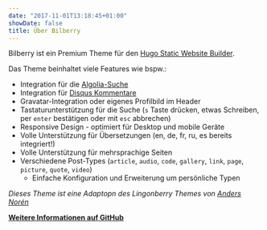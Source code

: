 ```yaml
---
date: "2017-11-01T13:18:45+01:00"
showDate: false
title: Über Bilberry
---
```

Bilberry ist ein Premium Theme für den [Hugo Static Website Builder](https://gohugo.io).

Das Theme beinhaltet viele Features wie bspw.:

- Integration für die [Algolia-Suche](https://algolia.com)
- Integration für [Disqus Kommentare](https://disqus.com)
- Gravatar-Integration oder eigenes Profilbild im Header
- Tastaturunterstützung für die Suche (`s` Taste drücken, etwas Schreiben, per `enter` bestätigen oder mit `esc` abbrechen)
- Responsive Design - optimiert für Desktop und mobile Geräte
- Volle Unterstützung für Übersetzungen (en, de, fr, ru, es bereits integriert!)
- Volle Unterstützung für mehrsprachige Seiten
- Verschiedene Post-Types (`article`, `audio`, `code`, `gallery`, `link`, `page`, `picture`, `quote`, `video`)
    - Einfache Konfiguration und Erweiterung um persönliche Typen


*Dieses Theme ist eine Adaptopn des Lingonberry Themes von [Anders Norén](http://www.andersnoren.se/teman/lingonberry-wordpress-theme/)*

**[Weitere Informationen auf GitHub](https://github.com/Lednerb/bilberry-hugo-theme)**
